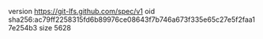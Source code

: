 version https://git-lfs.github.com/spec/v1
oid sha256:ac79ff2258315fd6b89976ce08643f7b746a673f335e65c27e5f2faa17e254b3
size 5628
